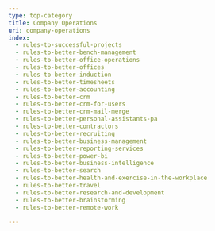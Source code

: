 ```yaml
---
type: top-category
title: Company Operations
uri: company-operations
index:
  - rules-to-successful-projects
  - rules-to-better-bench-management
  - rules-to-better-office-operations
  - rules-to-better-offices
  - rules-to-better-induction
  - rules-to-better-timesheets
  - rules-to-better-accounting
  - rules-to-better-crm
  - rules-to-better-crm-for-users
  - rules-to-better-crm-mail-merge
  - rules-to-better-personal-assistants-pa
  - rules-to-better-contractors
  - rules-to-better-recruiting
  - rules-to-better-business-management
  - rules-to-better-reporting-services
  - rules-to-better-power-bi
  - rules-to-better-business-intelligence
  - rules-to-better-search
  - rules-to-better-health-and-exercise-in-the-workplace
  - rules-to-better-travel
  - rules-to-better-research-and-development
  - rules-to-better-brainstorming
  - rules-to-better-remote-work

---
```

